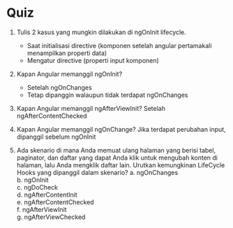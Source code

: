 # Quiz

1.  Tulis 2 kasus yang mungkin dilakukan di ngOnInit lifecycle.

    - Saat initialisasi directive (komponen setelah angular pertamakali menampilkan properti data)
    - Mengatur directive (properti input komponen)

2.  Kapan Angular memanggil ngOnInit?

    - Setelah ngOnChanges
    - Tetap dipanggin walaupun tidak terdapat ngOnChanges

3.  Kapan Angular memanggil ngAfterViewInit?
    Setelah ngAfterContentChecked
4.  Kapan Angular memanggil ngOnChange?
    Jika terdapat perubahan input, dipanggil sebelum ngOnInit
5.  Ada skenario di mana Anda memuat ulang halaman yang berisi tabel, paginator, dan daftar yang dapat Anda klik untuk mengubah konten di halaman, lalu Anda mengklik daftar lain. Urutkan kemungkinan LifeCycle Hooks yang dipanggil dalam skenario?
    a. ngOnChanges<br />
    b. ngOnInit<br />
    c. ngDoCheck<br />
    d. ngAfterContentInit<br />
    e. ngAfterContentChecked<br />
    f. ngAfterViewInit<br />
    g. ngAfterViewChecked
